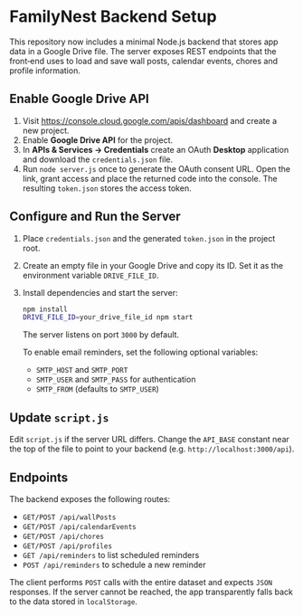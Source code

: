# FamilyNest Backend Setup

This repository now includes a minimal Node.js backend that stores app data in a Google Drive file. The server exposes REST endpoints that the front‑end uses to load and save wall posts, calendar events, chores and profile information.

## Enable Google Drive API
1. Visit <https://console.cloud.google.com/apis/dashboard> and create a new project.
2. Enable **Google Drive API** for the project.
3. In **APIs & Services → Credentials** create an OAuth **Desktop** application and download the `credentials.json` file.
4. Run `node server.js` once to generate the OAuth consent URL. Open the link, grant access and place the returned code into the console. The resulting `token.json` stores the access token.

## Configure and Run the Server
1. Place `credentials.json` and the generated `token.json` in the project root.
2. Create an empty file in your Google Drive and copy its ID. Set it as the environment variable `DRIVE_FILE_ID`.
3. Install dependencies and start the server:
   ```bash
   npm install
   DRIVE_FILE_ID=your_drive_file_id npm start
   ```
   The server listens on port `3000` by default.

   To enable email reminders, set the following optional variables:
   - `SMTP_HOST` and `SMTP_PORT`
   - `SMTP_USER` and `SMTP_PASS` for authentication
   - `SMTP_FROM` (defaults to `SMTP_USER`)

## Update `script.js`
Edit `script.js` if the server URL differs. Change the `API_BASE` constant near the top of the file to point to your backend (e.g. `http://localhost:3000/api`).

## Endpoints
The backend exposes the following routes:
- `GET/POST /api/wallPosts`
- `GET/POST /api/calendarEvents`
- `GET/POST /api/chores`
- `GET/POST /api/profiles`
- `GET /api/reminders` to list scheduled reminders
- `POST /api/reminders` to schedule a new reminder

The client performs `POST` calls with the entire dataset and expects `JSON` responses. If the server cannot be reached, the app transparently falls back to the data stored in `localStorage`.
